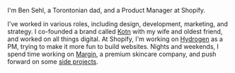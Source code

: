 I'm Ben Sehl, a Torontonian dad, and a Product Manager at Shopify. 
        
I've worked in various roles, including design, development, marketing, and strategy. I co-founded a brand called [Kotn](https://kotn.com) with my wife and oldest friend, and worked on all things digital. At Shopify, I'm working on [Hydrogen](https://h2o.shop) as a PM, trying to make it more fun to build websites. Nights and weekends, I spend time working on [Margin](https://margin.global), a premium skincare company, and push forward on some [side projects](https://incremental.studio).